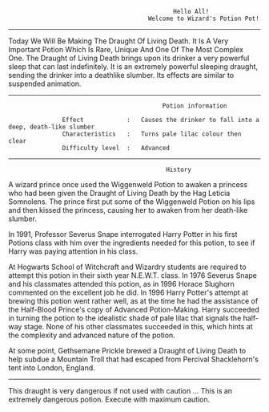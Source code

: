                                                   Hello All!
                                           Welcome to Wizard's Potion Pot!

------------------------------------------------------------------------------------------------------------------------- 

Today We Will Be Making The Draught Of Living Death. It Is A Very Important Potion Which Is Rare, Unique And One Of The 
Most Complex One. The Draught of Living Death brings upon its drinker a very powerful sleep that can last indefinitely.
It is an extremely powerful sleeping draught, sending the drinker into a deathlike slumber. Its effects are similar to suspended animation.

--------------------------------------------------------------------------------------------------------------------------

                                               Potion information

                   Effect            :   Causes the drinker to fall into a deep, death-like slumber
                   Characteristics   :   Turns pale lilac colour then clear
                   Difficulty level  :   Advanced
--------------------------------------------------------------------------------------------------------------------------

                                                History
                                                
A wizard prince once used the Wiggenweld Potion to awaken a princess who had been given the Draught of Living Death by the Hag Leticia Somnolens. The prince first put some of the Wiggenweld Potion on his lips and then kissed the princess, causing her to awaken from her death-like slumber.

In 1991, Professor Severus Snape interrogated Harry Potter in his first Potions class with him over the ingredients needed for this potion, to see if Harry was paying attention in his class.

At Hogwarts School of Witchcraft and Wizardry students are required to attempt this potion in their sixth year N.E.W.T. class. In 1976 Severus Snape and his classmates attended this potion, as in 1996 Horace Slughorn commented on the excellent job he did. In 1996 Harry Potter's attempt at brewing this potion went rather well, as at the time he had the assistance of the Half-Blood Prince's copy of Advanced Potion-Making. Harry succeeded in turning the potion to the idealistic shade of pale lilac that signals the half-way stage. None of his other classmates succeeded in this, which hints at the complexity and advanced nature of the potion.

At some point, Gethsemane Prickle brewed a Draught of Living Death to help subdue a Mountain Troll that had escaped from Percival Shacklehorn's tent into London, England.

--------------------------------------------------------------------------------------------------------------------------

 This draught is very dangerous if not used with caution ... This is an extremely dangerous potion. Execute with maximum
caution.

